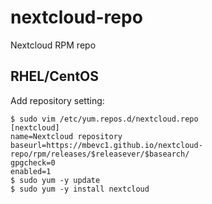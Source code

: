 # nextcloud-repo
Nextcloud RPM repo

## RHEL/CentOS

Add repository setting:

```
$ sudo vim /etc/yum.repos.d/nextcloud.repo
[nextcloud]
name=Nextcloud repository
baseurl=https://mbevc1.github.io/nextcloud-repo/rpm/releases/$releasever/$basearch/
gpgcheck=0
enabled=1
$ sudo yum -y update
$ sudo yum -y install nextcloud
```
